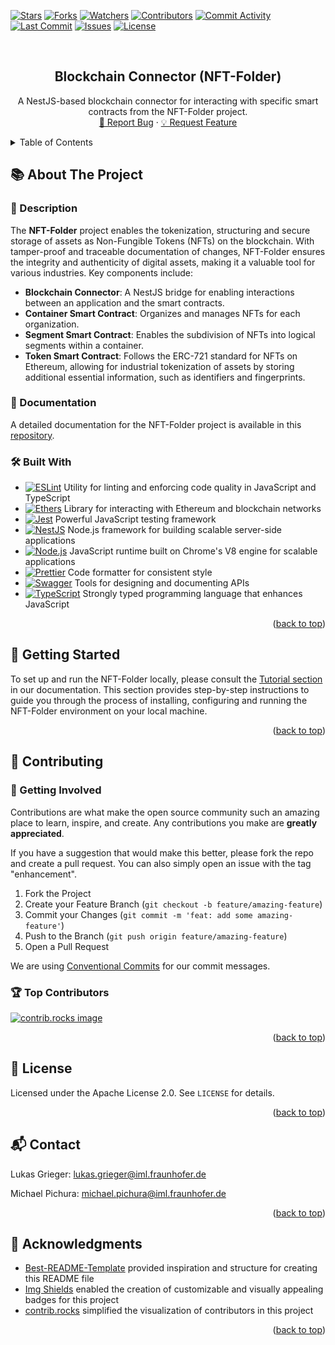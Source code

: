<a id="readme-top"></a>

[![Stars][stars-shield]][stars-url] [![Forks][forks-shield]][forks-url] [![Watchers][watchers-shield]][watchers-url]
[![Contributors][contributors-shield]][contributors-url] [![Commit Activity][commitactivity-shield]][commitactivity-url]
[![Last Commit][lastcommit-shield]][lastcommit-url] [![Issues][issues-shield]][issues-url]
[![License][license-shield]][license-url]

<br />
<div align="center">
<h2 align="center">Blockchain Connector (NFT-Folder)</h3>
  <p align="center">
    A NestJS-based blockchain connector for interacting with specific smart contracts from the NFT-Folder project.
    <br />
    <a href="https://github.com/fraunhofer-iml/nft-folder-blockchain-connector/issues/new?labels=bug&template=bug-report---.md">🐞 Report Bug</a> &middot;
    <a href="https://github.com/fraunhofer-iml/nft-folder-blockchain-connector/issues/new?labels=enhancement&template=feature-request---.md">💡 Request Feature</a>
  </p>
</div>

<details>
  <summary>Table of Contents</summary>
  <ol>
    <li>
      <a href="#about-the-project">📚 About The Project</a>
      <ul><li><a href="#description">📄 Description</a></li></ul>
      <ul><li><a href="#documentation">📖 Documentation</a></li></ul>
      <ul><li><a href="#built-with">🛠️ Built With</a></li></ul>
    </li>
    <li><a href="#getting-started">🚀 Getting Started</a></li>
    <li>
      <a href="#contributing">🤝 Contributing</a>
      <ul><li><a href="#getting-involved">🌟 Getting Involved</a></li></ul>
      <ul><li><a href="#top-contributors">🏆 Top Contributors</a></li></ul>
    </li>
    <li><a href="#license">📜 License</a></li>
    <li><a href="#contact">📬 Contact</a></li>
    <li><a href="#acknowledgments">🙏 Acknowledgments</a></li>
  </ol>
</details>

## 📚 About The Project <a id="about-the-project"></a>

### 📄 Description <a id="description"></a>

The **NFT-Folder** project enables the tokenization, structuring and secure storage of assets as Non-Fungible Tokens
(NFTs) on the blockchain. With tamper-proof and traceable documentation of changes, NFT-Folder ensures the integrity and
authenticity of digital assets, making it a valuable tool for various industries. Key components include:

- **Blockchain Connector**: A NestJS bridge for enabling interactions between an application and the smart contracts.
- **Container Smart Contract**: Organizes and manages NFTs for each organization.
- **Segment Smart Contract**: Enables the subdivision of NFTs into logical segments within a container.
- **Token Smart Contract**: Follows the ERC-721 standard for NFTs on Ethereum, allowing for industrial tokenization of
  assets by storing additional essential information, such as identifiers and fingerprints.

### 📖 Documentation <a id="documentation"></a>

A detailed documentation for the NFT-Folder project is available in this
[repository](https://github.com/fraunhofer-iml/nft-folder-documentation).

### 🛠️ Built With <a id="built-with"></a>

- [![ESLint][eslint-shield]][eslint-url] Utility for linting and enforcing code quality in JavaScript and TypeScript
- [![Ethers][ethers-shield]][ethers-url] Library for interacting with Ethereum and blockchain networks
- [![Jest][jest-shield]][jest-url] Powerful JavaScript testing framework
- [![NestJS][nestjs-shield]][nestjs-url] Node.js framework for building scalable server-side applications
- [![Node.js][nodejs-shield]][nodejs-url] JavaScript runtime built on Chrome's V8 engine for scalable applications
- [![Prettier][prettier-shield]][prettier-url] Code formatter for consistent style
- [![Swagger][swagger-shield]][swagger-url] Tools for designing and documenting APIs
- [![TypeScript][typescript-shield]][typescript-url] Strongly typed programming language that enhances JavaScript

<p align="right">(<a href="#readme-top">back to top</a>)</p>

## 🚀 Getting Started <a id="getting-started"></a>

To set up and run the NFT-Folder locally, please consult the
[Tutorial section](https://github.com/fraunhofer-iml/nft-folder-documentation/-/blob/main/chapter12.adoc) in our
documentation. This section provides step-by-step instructions to guide you through the process of installing,
configuring and running the NFT-Folder environment on your local machine.

<p align="right">(<a href="#readme-top">back to top</a>)</p>

## 🤝 Contributing <a id="contributing"></a>

### 🌟 Getting Involved <a id="getting-involved"></a>

Contributions are what make the open source community such an amazing place to learn, inspire, and create. Any
contributions you make are **greatly appreciated**.

If you have a suggestion that would make this better, please fork the repo and create a pull request. You can also
simply open an issue with the tag "enhancement".

1. Fork the Project
2. Create your Feature Branch (`git checkout -b feature/amazing-feature`)
3. Commit your Changes (`git commit -m 'feat: add some amazing-feature'`)
4. Push to the Branch (`git push origin feature/amazing-feature`)
5. Open a Pull Request

We are using [Conventional Commits](https://www.conventionalcommits.org/en/v1.0.0/) for our commit messages.

### 🏆 Top Contributors <a id="top-contributors"></a>

<a href="https://github.com/fraunhofer-iml/nft-folder-blockchain-connector/graphs/contributors">
  <img src="https://contrib.rocks/image?repo=fraunhofer-iml/nft-folder-blockchain-connector" alt="contrib.rocks image" />
</a>

<p align="right">(<a href="#readme-top">back to top</a>)</p>

## 📜 License <a id="license"></a>

Licensed under the Apache License 2.0. See `LICENSE` for details.

<p align="right">(<a href="#readme-top">back to top</a>)</p>

## 📬 Contact <a id="contact"></a>

Lukas Grieger: lukas.grieger@iml.fraunhofer.de

Michael Pichura: michael.pichura@iml.fraunhofer.de

<p align="right">(<a href="#readme-top">back to top</a>)</p>

## 🙏 Acknowledgments <a id="acknowledgments"></a>

- [Best-README-Template](https://github.com/othneildrew/Best-README-Template) provided inspiration and structure for
  creating this README file
- [Img Shields](https://shields.io) enabled the creation of customizable and visually appealing badges for this project
- [contrib.rocks](https://contrib.rocks) simplified the visualization of contributors in this project

<p align="right">(<a href="#readme-top">back to top</a>)</p>

<!-- https://www.markdownguide.org/basic-syntax/#reference-style-links -->

[stars-shield]:
  https://img.shields.io/github/stars/fraunhofer-iml/nft-folder-blockchain-connector.svg?style=for-the-badge
[stars-url]: https://github.com/fraunhofer-iml/nft-folder-blockchain-connector/stargazers
[forks-shield]:
  https://img.shields.io/github/forks/fraunhofer-iml/nft-folder-blockchain-connector.svg?style=for-the-badge
[forks-url]: https://github.com/fraunhofer-iml/nft-folder-blockchain-connector/forks
[watchers-shield]:
  https://img.shields.io/github/watchers/fraunhofer-iml/nft-folder-blockchain-connector?style=for-the-badge
[watchers-url]: https://github.com/fraunhofer-iml/nft-folder-blockchain-connector/watchers
[contributors-shield]:
  https://img.shields.io/github/contributors/fraunhofer-iml/nft-folder-blockchain-connector.svg?style=for-the-badge
[contributors-url]: https://github.com/fraunhofer-iml/nft-folder-blockchain-connector/graphs/contributors
[commitactivity-shield]:
  https://img.shields.io/github/commit-activity/y/fraunhofer-iml/nft-folder-blockchain-connector?style=for-the-badge
[commitactivity-url]: https://github.com/fraunhofer-iml/nft-folder-blockchain-connector/graphs/commit-activity
[lastcommit-shield]:
  https://img.shields.io/github/last-commit/fraunhofer-iml/nft-folder-blockchain-connector?style=for-the-badge
[lastcommit-url]: https://github.com/fraunhofer-iml/nft-folder-blockchain-connector/commits/main
[issues-shield]:
  https://img.shields.io/github/issues/fraunhofer-iml/nft-folder-blockchain-connector.svg?style=for-the-badge
[issues-url]: https://github.com/fraunhofer-iml/nft-folder-blockchain-connector/issues
[license-shield]:
  https://img.shields.io/github/license/fraunhofer-iml/nft-folder-blockchain-connector.svg?style=for-the-badge
[license-url]: https://github.com/fraunhofer-iml/nft-folder-blockchain-connector/blob/main/LICENSE
[eslint-shield]: https://img.shields.io/badge/Linting-ESLint-4B32C3?style=flat&logo=eslint
[eslint-url]: https://eslint.org/
[ethers-shield]: https://img.shields.io/badge/Library-Ethers-6633FF?style=flat&logo=ethereum
[ethers-url]: https://ethers.org/
[jest-shield]: https://img.shields.io/badge/Testing-Jest-C21325?style=flat&logo=jest
[jest-url]: https://jestjs.io/
[nestjs-shield]: https://img.shields.io/badge/Framework-NestJS-E0234E?style=flat&logo=nestjs
[nestjs-url]: https://nestjs.com/
[nodejs-shield]: https://img.shields.io/badge/Runtime-Node.js-339933?style=flat&logo=node.js
[nodejs-url]: https://nodejs.org/
[prettier-shield]: https://img.shields.io/badge/Formatting-Prettier-F7B93E?style=flat&logo=prettier
[prettier-url]: https://prettier.io/
[swagger-shield]: https://img.shields.io/badge/API-Swagger-85EA2D?style=flat&logo=swagger
[swagger-url]: https://swagger.io/
[typescript-shield]: https://img.shields.io/badge/Language-TypeScript-007ACC?style=flat&logo=typescript
[typescript-url]: https://www.typescriptlang.org/
